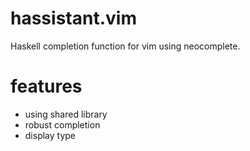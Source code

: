 hassistant.vim
==============

Haskell completion function for vim using neocomplete.

features
==============
* using shared library
* robust completion
* display type


